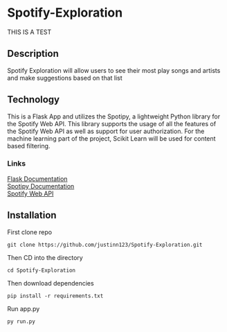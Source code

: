# Spotify-Exploration
THIS IS A TEST
## Description
Spotify Exploration will allow users to see their most play songs and artists and make suggestions based on that list

## Technology
This is a Flask App and utilizes the Spotipy, a lightweight Python library for the Spotify Web API.
This library supports the usage of all the features of the Spotify Web API as well as support for user
authorization. For the machine learning part of the project, Scikit Learn will be used for content based filtering. 

### Links
[Flask Documentation](https://flask.palletsprojects.com/en/stable/)\
[Spotipy Documentation](https://spotipy.readthedocs.io/en/2.25.0/)\
[Spotify Web API](https://developer.spotify.com/documentation/web-api)


## Installation
First clone repo
```shell
git clone https://github.com/justinn123/Spotify-Exploration.git
```
Then CD into the directory
```shell
cd Spotify-Exploration
```

Then download dependencies
```shell 
pip install -r requirements.txt
```

Run app.py
```shell
py run.py
```


